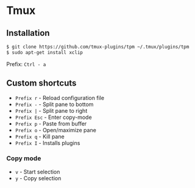 # Tmux

## Installation

```sh
$ git clone https://github.com/tmux-plugins/tpm ~/.tmux/plugins/tpm
$ sudo​ apt-get​ install​ xclip
```

Prefix: `Ctrl - a`

## Custom shortcuts

- `Prefix r` - Reload configuration file
- `Prefix -` - Split pane to bottom
- `Prefix |` - Split pane to right
- `Prefix Esc` - Enter copy-mode
- `Prefix p` - Paste from buffer
- `Prefix o` - Open/maximize pane
- `Prefix q` - Kill pane
- `Prefix I` - Installs plugins

### Copy mode

- `v` - Start selection
- `y` - Copy selection

